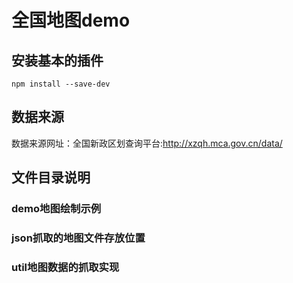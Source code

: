 # 全国地图demo
## 安装基本的插件
`npm install --save-dev`

## 数据来源
数据来源网址：全国新政区划查询平台:<http://xzqh.mca.gov.cn/data/>

## 文件目录说明
### demo地图绘制示例
### json抓取的地图文件存放位置
### util地图数据的抓取实现
